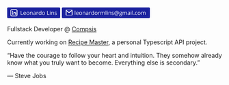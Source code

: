 [<img src="https://github.com/leonardormlins/leonardormlins/blob/main/Linkedin.png" alt="drawing" height="25"/>](https://www.linkedin.com/in/leonardormlins/)
[<img src="https://github.com/leonardormlins/leonardormlins/blob/main/Email.png" alt="drawing" height="25"/>](mailto:leonardormlins@gmail.com)

Fullstack Developer @ [Compsis](https://compsis.com.br/)

Currently working on [Recipe Master](https://github.com/leonardormlins/recipemaster-api), a personal Typescript API project.

“Have the courage to follow your heart and intuition. They somehow already know what you truly want to become. Everything else is secondary.”

― Steve Jobs
